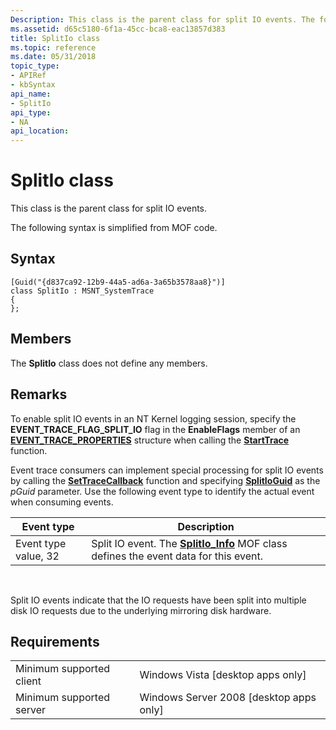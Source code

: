 ```yaml
---
Description: This class is the parent class for split IO events. The following syntax is simplified from MOF code.
ms.assetid: d65c5180-6f1a-45cc-bca8-eac13857d383
title: SplitIo class
ms.topic: reference
ms.date: 05/31/2018
topic_type: 
- APIRef
- kbSyntax
api_name: 
- SplitIo
api_type: 
- NA
api_location: 
---
```


# SplitIo class

This class is the parent class for split IO events.

The following syntax is simplified from MOF code.

## Syntax

``` syntax
[Guid("{d837ca92-12b9-44a5-ad6a-3a65b3578aa8}")]
class SplitIo : MSNT_SystemTrace
{
};
```

## Members

The **SplitIo** class does not define any members.

## Remarks

To enable split IO events in an NT Kernel logging session, specify the **EVENT\_TRACE\_FLAG\_SPLIT\_IO** flag in the **EnableFlags** member of an [**EVENT\_TRACE\_PROPERTIES**](event-trace-properties.md) structure when calling the [**StartTrace**](starttrace.md) function.

Event trace consumers can implement special processing for split IO events by calling the [**SetTraceCallback**](settracecallback.md) function and specifying [**SplitIoGuid**](nt-kernel-logger-constants.md) as the *pGuid* parameter. Use the following event type to identify the actual event when consuming events.



| Event type           | Description                                                                                                |
|----------------------|------------------------------------------------------------------------------------------------------------|
| Event type value, 32 | Split IO event. The [**SplitIo\_Info**](splitio-info.md) MOF class defines the event data for this event. |



 

Split IO events indicate that the IO requests have been split into multiple disk IO requests due to the underlying mirroring disk hardware.

## Requirements



|                                     |                                                      |
|-------------------------------------|------------------------------------------------------|
| Minimum supported client<br/> | Windows Vista \[desktop apps only\]<br/>       |
| Minimum supported server<br/> | Windows Server 2008 \[desktop apps only\]<br/> |



 

 




